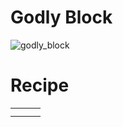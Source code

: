 # Godly Block
![godly_block](https://github.com/user-attachments/assets/0385265a-6aca-412c-b8d4-b1619357bfee)

# Recipe
||||
|---|---|---|
||||
||||